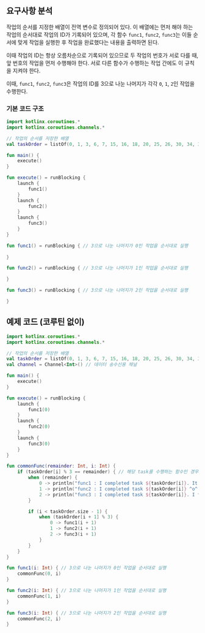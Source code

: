 ## 요구사항 분석
작업의 순서를 지정한 배열이 전역 변수로 정의되어 있다. 이 배열에는 먼저 해야 하는 작업의 순서대로 작업의 ID가 기록되어 있으며, 각 함수 ```func1```, ```func2```, ```func3```는 이들 순서에 맞게 작업을 실행한 후 작업을 완료했다는 내용을 출력하면 된다.

이때 작업의 ID는 항상 오름차순으로 기록되어 있으므로 두 작업의 번호가 서로 다를 때, 앞 번호의 작업을 먼저 수행해야 한다. 서로 다른 함수가 수행하는 작업 간에도 이 규칙을 지켜야 한다.

이때, ```func1```, ```func2```, ```func3```은 작업의 ID를 3으로 나눈 나머지가 각각 ```0```, ```1```, ```2```인 작업을 수행한다.

### 기본 코드 구조
```kotlin
import kotlinx.coroutines.*
import kotlinx.coroutines.channels.*

// 작업의 순서를 저장한 배열
val taskOrder = listOf(0, 1, 3, 6, 7, 15, 16, 18, 20, 25, 26, 30, 34, 36, 38, 41, 42, 49, 50)

fun main() {
    execute()
}

fun execute() = runBlocking {
    launch {
        func1()
    }
    launch {
        func2()
    }
    launch {
        func3()
    }
}

fun func1() = runBlocking { // 3으로 나눈 나머지가 0인 작업을 순서대로 실행
    
}

fun func2() = runBlocking { // 3으로 나눈 나머지가 1인 작업을 순서대로 실행

}

fun func3() = runBlocking { // 3으로 나눈 나머지가 2인 작업을 순서대로 실행

}
```

## 예제 코드 (코루틴 없이)
```kotlin
import kotlinx.coroutines.*
import kotlinx.coroutines.channels.*

// 작업의 순서를 저장한 배열
val taskOrder = listOf(0, 1, 3, 6, 7, 15, 16, 18, 20, 25, 26, 30, 34, 36, 38, 41, 42, 49, 50)
val channel = Channel<Int>() // 데이터 송수신용 채널

fun main() {
    execute()
}

fun execute() = runBlocking {
    launch {
        func1(0)
    }
    launch {
        func2(0)
    }
    launch {
        func3(0)
    }
}

fun commonFunc(remainder: Int, i: Int) {
    if (taskOrder[i] % 3 == remainder) { // 해당 task를 수행하는 함수인 경우
        when (remainder) {
            0 -> println("func1 : I completed task ${taskOrder[i]}. It was hard work. TT")
            1 -> println("func2 : I completed task ${taskOrder[i]} ^o^ I feel happy!!")
            2 -> println("func3 : I completed task ${taskOrder[i]}. I feel so good ^U^")
        }

        if (i < taskOrder.size - 1) {
            when (taskOrder[i + 1] % 3) {
                0 -> func1(i + 1)
                1 -> func2(i + 1)
                2 -> func3(i + 1)
            }
        }
    }
}

fun func1(i: Int) { // 3으로 나눈 나머지가 0인 작업을 순서대로 실행
    commonFunc(0, i)
}

fun func2(i: Int) { // 3으로 나눈 나머지가 1인 작업을 순서대로 실행
    commonFunc(1, i)
}

fun func3(i: Int) { // 3으로 나눈 나머지가 2인 작업을 순서대로 실행
    commonFunc(2, i)
}
```
